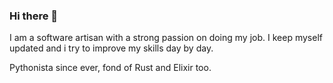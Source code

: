 ### Hi there 👋

I am a software artisan with a strong passion on doing my job.
I keep myself updated and i try to improve my skills day by day.

Pythonista since ever, fond of Rust and Elixir too. 
<!--
**fmarco/fmarco** is a ✨ _special_ ✨ repository because its `README.md` (this file) appears on your GitHub profile.

Here are some ideas to get you started:

- 🔭 I’m currently working on ...
- 🌱 I’m currently learning ...
- 👯 I’m looking to collaborate on ...
- 🤔 I’m looking for help with ...
- 💬 Ask me about ...
- 📫 How to reach me: ...
- 😄 Pronouns: ...
- ⚡ Fun fact: ...
-->
